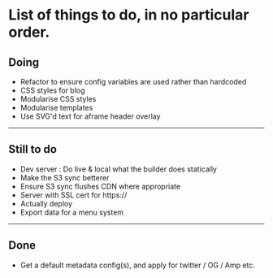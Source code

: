 # List of things to do, in no particular order.

## Doing

* Refactor to ensure config variables are used rather than hardcoded
* CSS styles for blog
* Modularise CSS styles
* Modularise templates
* Use SVG'd text for aframe header overlay
-----

## Still to do

* Dev server : Do live & local what the builder does statically
* Make the S3 sync betterer
* Ensure S3 sync flushes CDN where appropriate
* Server with SSL cert for https://
* Actually deploy
* Export data for a menu system


----

## Done
 
* Get a default metadata config(s), and apply for twitter / OG / Amp etc.
